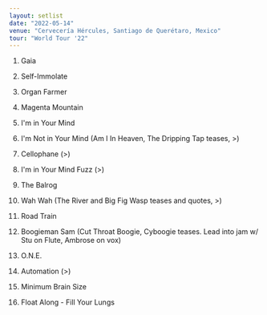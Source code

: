 ```yaml
---
layout: setlist
date: "2022-05-14"
venue: "Cervecería Hércules, Santiago de Querétaro, Mexico"
tour: "World Tour '22"
---
```



 1. Gaia

 2. Self-Immolate

 3. Organ Farmer

 4. Magenta Mountain

 5. I'm in Your Mind

 6. I'm Not in Your Mind
    (Am I In Heaven, The Dripping Tap teases, >)

 7. Cellophane
    (>)

 8. I'm in Your Mind Fuzz
    (>)

 9. The Balrog

10. Wah Wah
    (The River and Big Fig Wasp teases and quotes, >)

11. Road Train

12. Boogieman Sam
    (Cut Throat Boogie, Cyboogie teases. Lead into jam w/ Stu on Flute,
    Ambrose on vox)

13. O.N.E.

14. Automation
    (>)

15. Minimum Brain Size

16. Float Along - Fill Your Lungs



